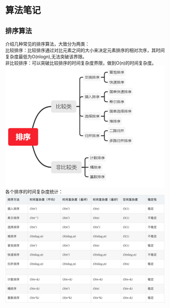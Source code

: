# 算法笔记
## 排序算法
介绍几种常见的排序算法，大致分为两类：  
比较排序：比较排序通过对比元素之间的大小来决定元素排序的相对次序，其时间复杂度最低为O(nlogn),无法突破该界限。  
非比较排序：可以突破比较排序的时间复杂度界限，做到O(n)的时间复杂度。    
![插入排序](../picture/sort.png)  
各个排序的时间复杂度统计：  
![时间复杂度](../picture/排序时间复杂度.png)  


